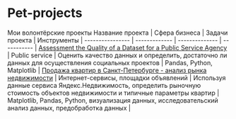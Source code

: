 # Pet-projects
Мои волонтёрские проекты
Название проекта | Сфера бизнеса | Задачи проекта | Инструменты |
---------------- | ------------- | -------------- | ----------- |
[Assessment the Quality of a Dataset for a Public Service Agency](https://github.com/SvetlanaShk/Pet-projects/tree/main/Assessment%20the%20Quality%20of%20a%20Dataset%20for%20a%20Public%20Service%20Agency) | Public service | Оценить качество данных и определить, достаточно ли данных для осуществления социальных проектов | Pandas, Python, Matplotlib | 
[Продажа квартир в Санкт-Петербурге - анализ рынка недвижимости](https://github.com/SvetlanaShk/Bootcamp-projects/tree/main/2.%20%D0%90%D0%BD%D0%B0%D0%BB%D0%B8%D0%B7%20%D1%80%D1%8B%D0%BD%D0%BA%D0%B0%20%D0%BD%D0%B5%D0%B4%D0%B2%D0%B8%D0%B6%D0%B8%D0%BC%D0%BE%D1%81%D1%82%D0%B8) | Интернет-сервисы, площадки объявлений |  Используя данные сервиса Яндекс.Недвижимость, определить рыночную стоимость объектов недвижимости и типичные параметры квартир | Matplotlib, Pandas, Python, визуализация данных, исследовательский анализ данных, предобработка данных |
